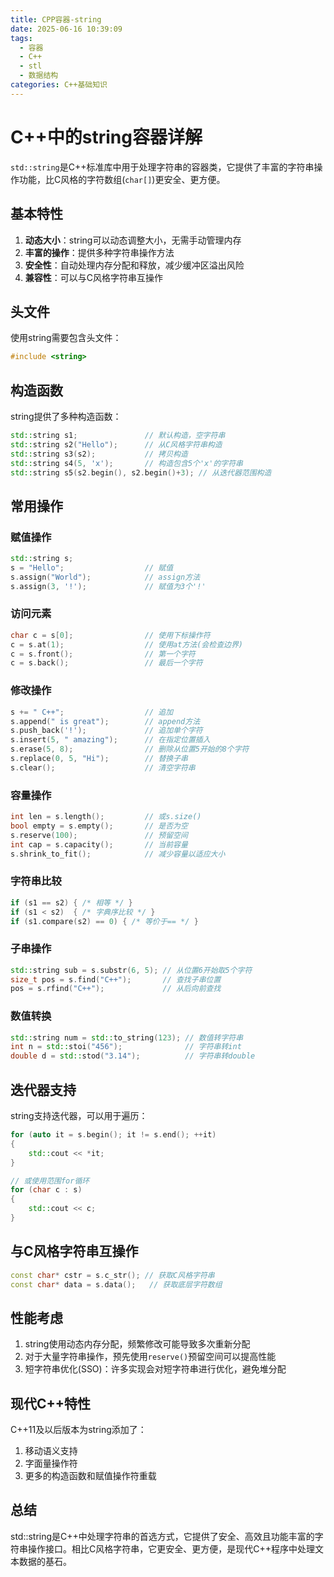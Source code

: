 ```yaml
---
title: CPP容器-string
date: 2025-06-16 10:39:09
tags:
  - 容器
  - C++
  - stl
  - 数据结构
categories: C++基础知识
---
```


# C++中的string容器详解

`std::string`是C++标准库中用于处理字符串的容器类，它提供了丰富的字符串操作功能，比C风格的字符数组(`char[]`)更安全、更方便。

## 基本特性

1. **动态大小**：string可以动态调整大小，无需手动管理内存
2. **丰富的操作**：提供多种字符串操作方法
3. **安全性**：自动处理内存分配和释放，减少缓冲区溢出风险
4. **兼容性**：可以与C风格字符串互操作

## 头文件

使用string需要包含头文件：

```c++
#include <string>
```

## 构造函数

string提供了多种构造函数：

```c++
std::string s1;               // 默认构造，空字符串
std::string s2("Hello");      // 从C风格字符串构造
std::string s3(s2);           // 拷贝构造
std::string s4(5, 'x');       // 构造包含5个'x'的字符串
std::string s5(s2.begin(), s2.begin()+3); // 从迭代器范围构造
```

## 常用操作

### 赋值操作

```c++
std::string s;
s = "Hello";                  // 赋值
s.assign("World");            // assign方法
s.assign(3, '!');             // 赋值为3个'!'
```

### 访问元素

```c++
char c = s[0];                // 使用下标操作符
c = s.at(1);                  // 使用at方法(会检查边界)
c = s.front();                // 第一个字符
c = s.back();                 // 最后一个字符
```

### 修改操作

```c++
s += " C++";                  // 追加
s.append(" is great");        // append方法
s.push_back('!');             // 追加单个字符
s.insert(5, " amazing");      // 在指定位置插入
s.erase(5, 8);                // 删除从位置5开始的8个字符
s.replace(0, 5, "Hi");        // 替换子串
s.clear();                    // 清空字符串
```

### 容量操作

```c++
int len = s.length();         // 或s.size()
bool empty = s.empty();       // 是否为空
s.reserve(100);               // 预留空间
int cap = s.capacity();       // 当前容量
s.shrink_to_fit();            // 减少容量以适应大小
```

### 字符串比较

```c++
if (s1 == s2) { /* 相等 */ }
if (s1 < s2)  { /* 字典序比较 */ }
if (s1.compare(s2) == 0) { /* 等价于== */ }
```

### 子串操作

```c++
std::string sub = s.substr(6, 5); // 从位置6开始取5个字符
size_t pos = s.find("C++");       // 查找子串位置
pos = s.rfind("C++");             // 从后向前查找
```

### 数值转换

```c++
std::string num = std::to_string(123); // 数值转字符串
int n = std::stoi("456");              // 字符串转int
double d = std::stod("3.14");          // 字符串转double
```

## 迭代器支持

string支持迭代器，可以用于遍历：

```c++
for (auto it = s.begin(); it != s.end(); ++it) 
{
    std::cout << *it;
}

// 或使用范围for循环
for (char c : s) 
{
    std::cout << c;
}
```

## 与C风格字符串互操作

```c++
const char* cstr = s.c_str(); // 获取C风格字符串
const char* data = s.data();   // 获取底层字符数组
```

## 性能考虑

1. string使用动态内存分配，频繁修改可能导致多次重新分配
2. 对于大量字符串操作，预先使用`reserve()`预留空间可以提高性能
3. 短字符串优化(SSO)：许多实现会对短字符串进行优化，避免堆分配

## 现代C++特性

C++11及以后版本为string添加了：

1. 移动语义支持
2. 字面量操作符
3. 更多的构造函数和赋值操作符重载

## 总结

std::string是C++中处理字符串的首选方式，它提供了安全、高效且功能丰富的字符串操作接口。相比C风格字符串，它更安全、更方便，是现代C++程序中处理文本数据的基石。

